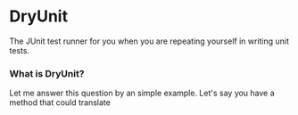 # DryUnit
The JUnit test runner for you when you are repeating yourself in writing unit tests.

### What is DryUnit?
Let me answer this question by an simple example. Let's say you have a method that could translate 